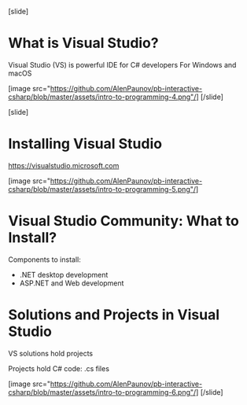 [slide]
# What is Visual Studio?
Visual Studio (VS) is powerful IDE for C# developers
For Windows and macOS

[image src="https://github.com/AlenPaunov/pb-interactive-csharp/blob/master/assets/intro-to-programming-4.png"/]
[/slide]

[slide]
# Installing Visual Studio
https://visualstudio.microsoft.com

[image src="https://github.com/AlenPaunov/pb-interactive-csharp/blob/master/assets/intro-to-programming-5.png"/]

# Visual Studio Community: What to Install?
Components to install:

* .NET desktop development
* ASP.NET and Web development

# Solutions and Projects in Visual Studio
VS solutions hold projects

Projects hold C# code: .cs files

[image src="https://github.com/AlenPaunov/pb-interactive-csharp/blob/master/assets/intro-to-programming-6.png"/]
[/slide]